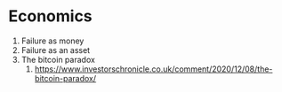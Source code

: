# Economics
1. Failure as money
2. Failure as an asset
3. The bitcoin paradox
	1. https://www.investorschronicle.co.uk/comment/2020/12/08/the-bitcoin-paradox/